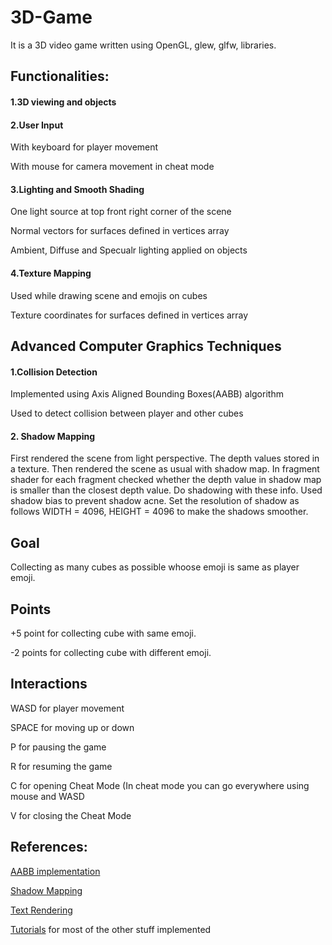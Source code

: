 # 3D-Game
It is a 3D video game written using OpenGL, glew, glfw, libraries.


## Functionalities:
#### 1.3D viewing and objects
#### 2.User Input 
With keyboard for player movement

With mouse for camera movement in cheat mode
#### 3.Lighting and Smooth Shading
One light source at top front right corner of the scene

Normal vectors for surfaces defined in vertices array

Ambient, Diffuse and Specualr lighting applied on objects
#### 4.Texture Mapping
Used while drawing scene and emojis on cubes

Texture coordinates for surfaces defined in vertices array

## Advanced Computer Graphics Techniques
#### 1.Collision Detection
Implemented using Axis Aligned Bounding Boxes(AABB) algorithm

Used to detect collision between player and other cubes
#### 2. Shadow Mapping
First rendered the scene from light perspective. The depth values stored in a texture. Then rendered the scene as usual with shadow map.
In fragment shader  for each fragment checked whether the depth value in shadow map is smaller than the closest depth value. Do shadowing with these info. Used shadow bias to prevent shadow acne. Set the resolution of shadow as follows WIDTH = 4096, HEIGHT = 4096 to make the shadows smoother.
## Goal
Collecting as many cubes as possible whoose emoji is same as player emoji.

## Points
+5 point for collecting cube with same emoji.

-2 points for collecting cube with different emoji.

## Interactions
WASD for player movement

SPACE for moving up or down

P for pausing the game

R for resuming the game

C for opening Cheat Mode (In cheat mode you can go everywhere using mouse and WASD

V for closing the Cheat Mode

## References:
[AABB implementation](https://learnopengl.com/In-Practice/2D-Game/Collisions/Collision-detection)

[Shadow Mapping](https://learnopengl.com/Advanced-Lighting/Shadows/Shadow-Mapping)

[Text Rendering](https://learnopengl.com/In-Practice/Text-Rendering)

[Tutorials](https://learnopengl.com) for most of the other stuff implemented

